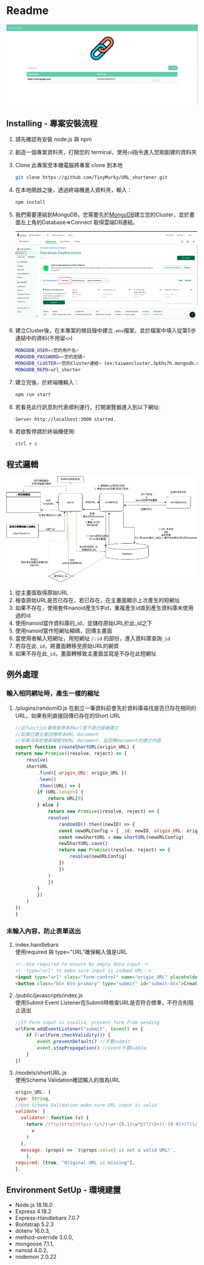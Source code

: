 # Readme
![](./README/demo.png)

## Installing - 專案安裝流程

1. 請先確認有安裝 node.js 與 npm
2. 創造一個專案資料夾，打開您的 terminal，使用`cd`指令進入您剛創建的資料夾
3. Clone 此專案至本機電腦將專案 clone 到本地
    ```bash
    git clone https://github.com/TinyMurky/URL_shortener.git
    ```
4. 在本地開啟之後，透過終端機進入資料夾，輸入：
    ```bash
    npm install
    ```
5. 我們需要連結到MongoDB，您需要先於[MongoDB](https://www.mongodb.com/)建立您的Cluster，並於畫面左上角的Database=>Connect 取得雲端DB連結。

    ![](./README/MongoDB_cloud_demo.png)
6. 建立Cluster後，在本專案的根目錄中建立`.env`檔案，並於檔案中填入從第5步連結中的資料(不用留`<>`)
    ```bash
    MONGODB_USER=<您的用戶名>
    MONGODB_PASSWORD=<您的密碼>
    MONGODB_CLUSTER=<您的Cluster連結> (ex:taiwancluster.3pkhs7h.mongodb.net)
    MONGODB_REPO=url_shorter
    ```

7. 建立完後，於終端機輸入：
    ```bash
    npm run start
    ```
8. 若看見此行訊息則代表順利運行，打開瀏覽器進入到以下網址:
    ```bash
    Server http://localhost:3000 started.
    ```
9. 若欲暫停請於終端機使用:
    ```bash
    ctrl + c
    ```

## 程式邏輯
![](./README/float_chart.png)
1.  從主畫面取得原始URL
2.  檢查原始URL是否已存在，若已存在，在主畫面顯示上次產生的短網址
3.  如果不存在，使用套件nanoid產生5字id，重複產生id直到產生資料庫未使用過的id
4.  使用nanoid當作資料庫的_id，並儲存原始URL於此_id之下
5.  使用nanoid當作短網址縮碼，回傳主畫面
6.  當使用者輸入短網址，用短網址 `/:id` 的部份，進入資料庫查詢`_id`
7.  若存在此`_id`，將畫面轉移至原始URL的網頁
8.  如果不存在此`_id`，畫面轉移致主畫面並寫是不存在此短網址
## 例外處理
### 輸入相同網址時，產生一樣的縮址
1.  /plugins/randomID.js
    在創立一筆資料前會先於資料庫尋找是否已存在相同的URL，如果有則直接回傳已存在的Short URL
    ```javaScript
    //此function會檢查原本的url是不是已經被建立
    //如果已建立會回傳原本URL document
    //如果沒有則會新增新的URL document，並回傳document的建立內容
    export function createShortURL(origin_URL) {
    return new Promise((resolve, reject) => {
        resolve(
        shortURL
            .find({ origin_URL: origin_URL })
            .lean()
            .then((URL) => {
            if (URL.length) {
                return URL[0]
            } else {
                return new Promise((resolve, reject) => {
                resolve(
                    randomID().then((newID) => {
                    const newURLConfig = { _id: newID, origin_URL: origin_URL }
                    const newShortURL = new shortURL(newURLConfig)
                    newShortURL.save()
                    return new Promise((resolve, reject) => {
                        resolve(newURLConfig)
                    })
                    })
                )
                })
            }
            })
        )
    })
    }
    ```
### 未輸入內容，防止表單送出
1. index.handlebars<br>
使用required 與 type="URL"確保輸入值是URL
    ```html
    <!--Use required to ensure No empty data input-->
    <!--type="url" to make sure input is indeed URL-->
    <input type="url" class="form-control" name="origin_URL" placeholder="Input URL" aria-label="Input URL" aria-describedby="button-addon2" required>
    <button class="btn btn-primary" type="submit" id="submit-btn">Create</button>
    ```
2.  /public/javascripts/index.js<br>
    使用Submit Event Listener在Submit時檢查URL是否符合標準，不符合則阻止送出
    ```JavaScript
    //If form input is invalid, prevent form from sending
    urlForm.addEventListener("submit", (event) => {
        if (!urlForm.checkValidity()) {
            event.preventDefault() //不要submit
            event.stopPropagation() //event不要bubble
        }
    })
    ```
3.  /models/shortURL.js<br>
    使用Schema Validation確認輸入的值為URL
    ```JavaScript
    origin_URL: {
    type: String,
    //Use Schema Validation make sure URL input is valid
    validate: {
      validator: function (v) {
        return /(ftp|http|https):\/\/(\w+:{0,1}\w*@)?(\S+)(:[0-9]+)?(\/|\/([\w#!:.?+=&%@!\-/]))?/.test(
          v
        )
      },
      message: (props) => `${props.value} is not a valid URL!`,
        },
    required: [true, "Original URL is missing"],
    },
    ```

## Environment SetUp - 環境建置
- Node.js 18.16.0
- Express 4.18.2
- Express-Handlebars 7.0.7
- Bootstrap 5.2.3
- dotenv 16.0.3,
- method-override 3.0.0,
- mongoose 7.1.1,
- nanoid 4.0.2,
- nodemon 2.0.22